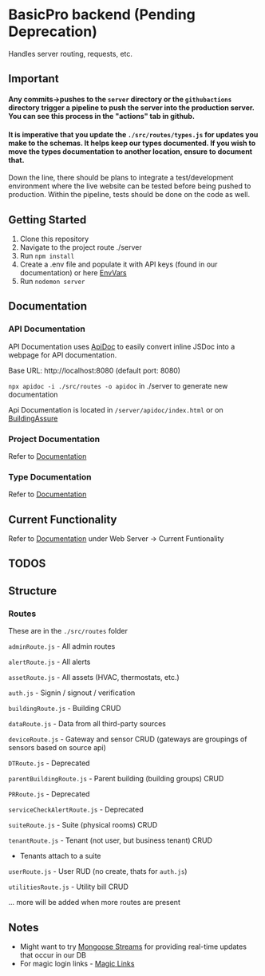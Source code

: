 # BasicPro backend (Pending Deprecation)
Handles server routing, requests, etc. 

## Important
#### Any commits->pushes to the `server` directory or the `githubactions` directory trigger a pipeline to push the server into the production server. You can see this process in the "actions" tab in github.

#### **It is imperative that you update the `./src/routes/types.js` for updates you make to the schemas. It helps keep our types documented. If you wish to move the types documentation to another location, ensure to document that.**

Down the line, there should be plans to integrate a test/development environment where the live website can be tested before being pushed to production. Within the pipeline, tests should be done on the code as well.

## Getting Started
1. Clone this repository
2. Navigate to the project route ./server
3. Run `npm install`
4. Create a .env file and populate it with API keys (found in our documentation) or here [EnvVars](https://coolgreenpower.sharepoint.com/:t:/g/EbIcgT3RxNtFgoxoRIX4FbsBDzkkUyiVdpLk6UXC9oVrxg?e=KVSQAQ)
5. Run `nodemon server`

## Documentation
### API Documentation
API Documentation uses [ApiDoc](https://apidocjs.com/) to easily convert inline JSDoc into a webpage for API documentation.

Base URL: http://localhost:8080 (default port: 8080)

`npx apidoc -i ./src/routes -o apidoc` in ./server to generate new documentation 

Api Documentation is located in `/server/apidoc/index.html` or on [BuildingAssure](https://buildingassure.azurewebsites.net/documentation)

### Project Documentation
Refer to [Documentation](https://docs.google.com/document/d/1GAV_lFS8iFfdCQDXb0gssoQZn3idswALXQcJYAsJ41I/edit?usp=sharing)

### Type Documentation
Refer to [Documentation](https://docs.google.com/document/d/1GAV_lFS8iFfdCQDXb0gssoQZn3idswALXQcJYAsJ41I/edit?usp=sharing)



## Current Functionality
Refer to [Documentation](https://docs.google.com/document/d/1GAV_lFS8iFfdCQDXb0gssoQZn3idswALXQcJYAsJ41I/edit?usp=sharing) under Web Server -> Current Funtionality

## TODOS

## Structure
### Routes
These are in the `./src/routes` folder

`adminRoute.js` - All admin routes

`alertRoute.js` - All alerts

`assetRoute.js` - All assets (HVAC, thermostats, etc.)

`auth.js` - Signin / signout / verification

`buildingRoute.js` - Building CRUD

`dataRoute.js` - Data from all third-party sources

`deviceRoute.js` - Gateway and sensor CRUD (gateways are groupings of sensors based on source api)

`DTRoute.js` - Deprecated

`parentBuildingRoute.js` - Parent building (building groups) CRUD

`PRRoute.js` - Deprecated

`serviceCheckAlertRoute.js` - Deprecated

`suiteRoute.js` - Suite (physical rooms) CRUD

`tenantRoute.js` - Tenant (not user, but business tenant) CRUD
- Tenants attach to a suite

`userRoute.js` - User RUD (no create, thats for `auth.js`)

`utilitiesRoute.js` - Utility bill CRUD

... more will be added when more routes are present

## Notes
- Might want to try [Mongoose Streams](https://mongoosejs.com/docs/models.html#change-streams) for providing real-time updates that occur in our DB
- For magic login links - [Magic Links](https://medium.com/@aleksandrasays/sending-magic-links-with-nodejs-765a8686996)
